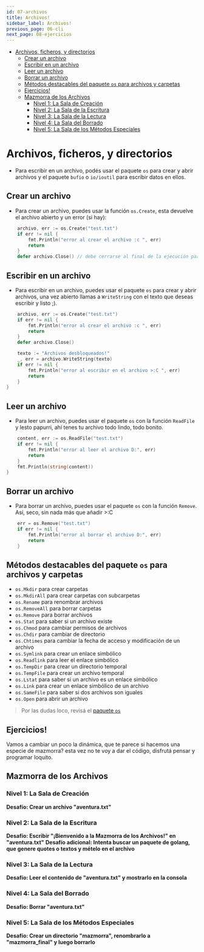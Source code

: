 ```yaml
---
id: 07-archivos
title: Archivos!
sidebar_label: Archivos!
previous_page: 06-cli
next_page: 08-ejercicios
---
```

- [Archivos, ficheros, y directorios](#archivos-ficheros-y-directorios)
	- [Crear un archivo](#crear-un-archivo)
	- [Escribir en un archivo](#escribir-en-un-archivo)
	- [Leer un archivo](#leer-un-archivo)
	- [Borrar un archivo](#borrar-un-archivo)
	- [Métodos destacables del paquete `os` para archivos y carpetas](#métodos-destacables-del-paquete-os-para-archivos-y-carpetas)
	- [Ejercicios!](#ejercicios)
	- [Mazmorra de los Archivos](#mazmorra-de-los-archivos)
		- [Nivel 1: La Sala de Creación](#nivel-1-la-sala-de-creación)
		- [Nivel 2: La Sala de la Escritura](#nivel-2-la-sala-de-la-escritura)
		- [Nivel 3: La Sala de la Lectura](#nivel-3-la-sala-de-la-lectura)
		- [Nivel 4: La Sala del Borrado](#nivel-4-la-sala-del-borrado)
		- [Nivel 5: La Sala de los Métodos Especiales](#nivel-5-la-sala-de-los-métodos-especiales)

# Archivos, ficheros, y directorios
- Para escribir en un archivo, podés usar el paquete `os` para crear y abrir archivos y el paquete `bufio` o `io/ioutil` para escribir datos en ellos.

## Crear un archivo
- Para crear un archivo, puedes usar la función `os.Create`, esta devuelve el archivo abierto y un error (si hay):
```go
	archivo, err := os.Create("test.txt")
	if err != nil {
		fmt.Println("error al crear el archivo :c ", err)
		return
	}
	defer archivo.Close() // debe cerrarse al final de la ejecución para evitar errores / limpiar recursos.
```
## Escribir en un archivo
- Para escribir en un archivo, puedes usar el paquete `os` para crear y abrir archivos, una vez abierto llamas a `WriteString` con el texto que deseas escribir y listo ;).
```go
	archivo, err := os.Create("test.txt")
	if err != nil {
		fmt.Println("error al crear el archivo :c ", err)
		return
	}
	defer archivo.Close()

	texto := "Archivos desbloqueados!"
	_, err = archivo.WriteString(texto)
	if err != nil {
		fmt.Println("error al escribir en el archivo >:C ", err)
		return
	}
}
```
## Leer un archivo
- Para leer un archivo, puedes usar el paquete `os` con la función `ReadFile` y lesto papurri, ahí tenes tu archivo todo lindo, todo bonito.
```go
	content, err := os.ReadFile("test.txt")
	if err != nil {
		fmt.Println("error al leer el archivo D:", err)
		return
	}
	fmt.Println(string(content))
}
```
## Borrar un archivo
- Para borrar un archivo, puedes usar el paquete `os` con la función `Remove`. Así, seco, sin nada más que añadir >:C
```go
    err = os.Remove("test.txt")
	if err != nil {
		fmt.Println("error al borrar el archivo D:", err)
		return
	}
```
## Métodos destacables del paquete `os` para archivos y carpetas
- `os.Mkdir` para crear carpetas
- `os.MkdirAll` para crear carpetas con subcarpetas
- `os.Rename` para renombrar archivos
- `os.RemoveAll` para borrar carpetas
- `os.Remove` para borrar archivos
- `os.Stat` para saber si un archivo existe
- `os.Chmod` para cambiar permisos de archivos
- `os.Chdir` para cambiar de directorio
- `os.Chtimes` para cambiar la fecha de acceso y modificación de un archivo
- `os.Symlink` para crear un enlace simbólico
- `os.Readlink` para leer el enlace simbólico
- `os.TempDir` para crear un directorio temporal
- `os.TempFile` para crear un archivo temporal
- `os.Lstat` para saber si un archivo es un enlace simbólico
- `os.Link` para crear un enlace simbólico de un archivo
- `os.SameFile` para saber si dos archivos son iguales
- `os.Open` para abrir un archivo

> Por las dudas loco, revisá el  [paquete `os`](https://pkg.go.dev/os)

## Ejercicios!
Vamos a cambiar un poco la dinámica, que te parece si hacemos una especie de mazmorra? esta vez no te voy a dar el código, disfrutá pensar y programar loquito.

## Mazmorra de los Archivos

### Nivel 1: La Sala de Creación
**Desafío: Crear un archivo "aventura.txt"**

### Nivel 2: La Sala de la Escritura
**Desafío: Escribir "¡Bienvenido a la Mazmorra de los Archivos!" en "aventura.txt"**
**Desafío adicional: Intenta buscar un paquete de golang, que genere quotes o textos y mételo en el archivo**

### Nivel 3: La Sala de la Lectura
**Desafío: Leer el contenido de "aventura.txt" y mostrarlo en la consola**

### Nivel 4: La Sala del Borrado
**Desafío: Borrar "aventura.txt"**

### Nivel 5: La Sala de los Métodos Especiales
**Desafío: Crear un directorio "mazmorra", renombrarlo a "mazmorra_final" y luego borrarlo**
<!-- [<< Anterior: CLI Basics](../06_CLI_basics/README.md) -->

